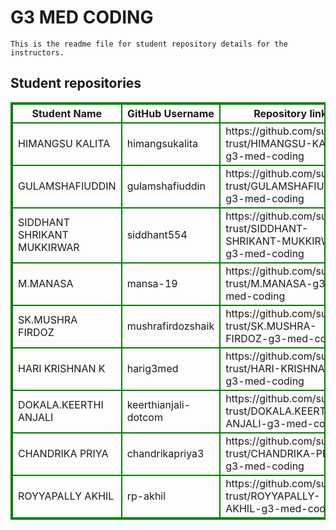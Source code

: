 # G3 MED CODING
    This is the readme file for student repository details for the instructors.
## Student repositories 
<table style="border : 2px solid green; width:100%;">
<tr >
<th style="border : 2px solid green;">Student Name</th>
<th style="border : 2px solid green;">GitHub Username</th>
<th style="border : 2px solid green;">Repository link</th>
</tr>
<tr style="border : 2px solid green;">
<td style="border : 2px solid green;">HIMANGSU KALITA</td> 

<td style="border : 2px solid green;">himangsukalita</td> 

<td style="border : 2px solid green;">https://github.com/sure-trust/HIMANGSU-KALITA-g3-med-coding</td> 
</tr>

<tr style="border : 2px solid green;">
<td style="border : 2px solid green;">GULAMSHAFIUDDIN</td> 

<td style="border : 2px solid green;">gulamshafiuddin</td> 

<td style="border : 2px solid green;">https://github.com/sure-trust/GULAMSHAFIUDDIN-g3-med-coding</td> 
</tr>

<tr style="border : 2px solid green;">
<td style="border : 2px solid green;">SIDDHANT SHRIKANT MUKKIRWAR</td> 

<td style="border : 2px solid green;">siddhant554</td> 

<td style="border : 2px solid green;">https://github.com/sure-trust/SIDDHANT-SHRIKANT-MUKKIRWAR-g3-med-coding</td> 
</tr>

<tr style="border : 2px solid green;">
<td style="border : 2px solid green;">M.MANASA</td> 

<td style="border : 2px solid green;">mansa-19</td> 

<td style="border : 2px solid green;">https://github.com/sure-trust/M.MANASA-g3-med-coding</td> 
</tr>

<tr style="border : 2px solid green;">
<td style="border : 2px solid green;">SK.MUSHRA FIRDOZ</td> 

<td style="border : 2px solid green;">mushrafirdozshaik</td> 

<td style="border : 2px solid green;">https://github.com/sure-trust/SK.MUSHRA-FIRDOZ-g3-med-coding</td> 
</tr>

<tr style="border : 2px solid green;">
<td style="border : 2px solid green;">HARI KRISHNAN K</td> 

<td style="border : 2px solid green;">harig3med</td> 

<td style="border : 2px solid green;">https://github.com/sure-trust/HARI-KRISHNAN-K-g3-med-coding</td> 
</tr>

<tr style="border : 2px solid green;">
<td style="border : 2px solid green;">DOKALA.KEERTHI ANJALI</td> 

<td style="border : 2px solid green;">keerthianjali-dotcom</td> 

<td style="border : 2px solid green;">https://github.com/sure-trust/DOKALA.KEERTHI-ANJALI-g3-med-coding</td> 
</tr>

<tr style="border : 2px solid green;">
<td style="border : 2px solid green;">CHANDRIKA PRIYA</td> 

<td style="border : 2px solid green;">chandrikapriya3</td> 

<td style="border : 2px solid green;">https://github.com/sure-trust/CHANDRIKA-PRIYA-g3-med-coding</td> 
</tr>

<tr style="border : 2px solid green;">
<td style="border : 2px solid green;">ROYYAPALLY AKHIL</td> 

<td style="border : 2px solid green;">rp-akhil</td> 

<td style="border : 2px solid green;">https://github.com/sure-trust/ROYYAPALLY-AKHIL-g3-med-coding</td> 
</tr>
